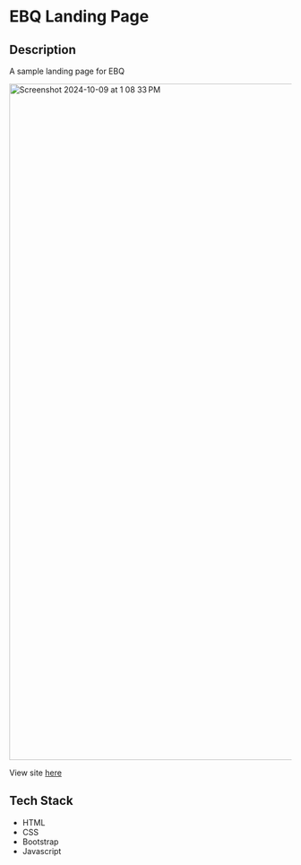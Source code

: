 # EBQ Landing Page

## Description
A sample landing page for EBQ

<img width="1206" alt="Screenshot 2024-10-09 at 1 08 33 PM" src="https://github.com/user-attachments/assets/7d4ecc31-aa55-45df-a7a2-f1fb1a4b13e0">

View site [here](https://ebq-landing-page.netlify.app)

## Tech Stack
* HTML
* CSS
* Bootstrap
* Javascript

